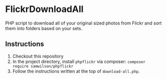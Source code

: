FlickrDownloadAll
=================

PHP script to download all of your original sized photos from Flickr and sort them into folders based on your sets.

## Instructions

1. Checkout this repository
2. In the project directory, install `phpflickr` via composer: `composer require samwilson/phpflickr`
3. Follow the instructions written at the top of `download-all.php`.
